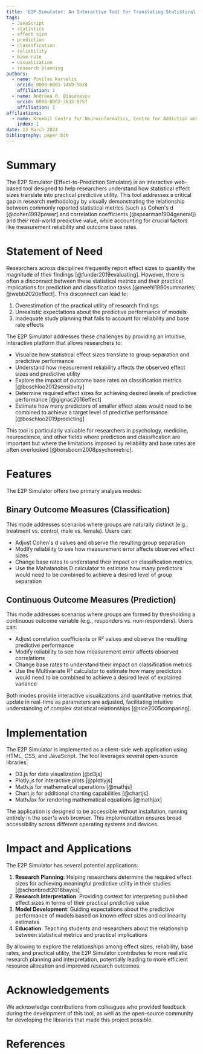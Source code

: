 ```yaml
---
title: 'E2P Simulator: An Interactive Tool for Translating Statistical Effect Sizes into Practical Predictive Utility'
tags:
  - JavaScript
  - statistics
  - effect size
  - prediction
  - classification
  - reliability
  - base rate
  - visualization
  - research planning
authors:
  - name: Povilas Karvelis
    orcid: 0000-0001-7469-5624  
    affiliation: 1
  - name: Andreea O. Diaconescu
    orcid: 0000-0002-3633-9757
    affiliation: 1
affiliations:
  - name: Krembil Centre for Neuroinformatics, Centre for Addiction and Mental Health, University of Toronto, Canada
    index: 1
date: 13 March 2024
bibliography: paper.bib
---
```


# Summary

The E2P Simulator (Effect-to-Prediction Simulator) is an interactive web-based tool designed to help researchers understand how statistical effect sizes translate into practical predictive utility. This tool addresses a critical gap in research methodology by visually demonstrating the relationship between commonly reported statistical metrics (such as Cohen's d [@cohen1992power] and correlation coefficients [@spearman1904general]) and their real-world predictive value, while accounting for crucial factors like measurement reliability and outcome base rates.

# Statement of Need

Researchers across disciplines frequently report effect sizes to quantify the magnitude of their findings [@funder2019evaluating]. However, there is often a disconnect between these statistical metrics and their practical implications for prediction and classification tasks [@meehl1990summaries; @webb2020effect]. This disconnect can lead to:

1. Overestimation of the practical utility of research findings
2. Unrealistic expectations about the predictive performance of models
3. Inadequate study planning that fails to account for reliability and base rate effects

The E2P Simulator addresses these challenges by providing an intuitive, interactive platform that allows researchers to:

- Visualize how statistical effect sizes translate to group separation and predictive performance
- Understand how measurement reliability affects the observed effect sizes and predictive utility
- Explore the impact of outcome base rates on classification metrics [@boschloo2012sensitivity]
- Determine required effect sizes for achieving desired levels of predictive performance [@gignac2016effect]
- Estimate how many predictors of smaller effect sizes would need to be combined to achieve a target level of predictive performance [@boschloo2019predicting]

This tool is particularly valuable for researchers in psychology, medicine, neuroscience, and other fields where prediction and classification are important but where the limitations imposed by reliability and base rates are often overlooked [@borsboom2008psychometric].

# Features

The E2P Simulator offers two primary analysis modes:

## Binary Outcome Measures (Classification)

This mode addresses scenarios where groups are naturally distinct (e.g., treatment vs. control, male vs. female). Users can:

- Adjust Cohen's d values and observe the resulting group separation
- Modify reliability to see how measurement error affects observed effect sizes
- Change base rates to understand their impact on classification metrics
- Use the Mahalanobis D calculator to estimate how many predictors would need to be combined to achieve a desired level of group separation

## Continuous Outcome Measures (Prediction)

This mode addresses scenarios where groups are formed by thresholding a continuous outcome variable (e.g., responders vs. non-responders). Users can:

- Adjust correlation coefficients or R² values and observe the resulting predictive performance
- Modify reliability to see how measurement error affects observed correlations
- Change base rates to understand their impact on classification metrics
- Use the Multivariate R² calculator to estimate how many predictors would need to be combined to achieve a desired level of explained variance

Both modes provide interactive visualizations and quantitative metrics that update in real-time as parameters are adjusted, facilitating intuitive understanding of complex statistical relationships [@rice2005comparing].

# Implementation

The E2P Simulator is implemented as a client-side web application using HTML, CSS, and JavaScript. The tool leverages several open-source libraries:

- D3.js for data visualization [@d3js]
- Plotly.js for interactive plots [@plotlyjs]
- Math.js for mathematical operations [@mathjs]
- Chart.js for additional charting capabilities [@chartjs]
- MathJax for rendering mathematical equations [@mathjax]

The application is designed to be accessible without installation, running entirely in the user's web browser. This implementation ensures broad accessibility across different operating systems and devices.

# Impact and Applications

The E2P Simulator has several potential applications:

1. **Research Planning**: Helping researchers determine the required effect sizes for achieving meaningful predictive utility in their studies [@schonbrodt2018bayes]
2. **Research Interpretation**: Providing context for interpreting published effect sizes in terms of their practical predictive value
3. **Model Development**: Guiding expectations about the predictive performance of models based on known effect sizes and collinearity estimates
4. **Education**: Teaching students and researchers about the relationship between statistical metrics and practical implications

By allowing to explore the relationships among effect sizes, reliability, base rates, and practical utility, the E2P Simulator contributes to more realistic research planning and interpretation, potentially leading to more efficient resource allocation and improved research outcomes.

# Acknowledgements

We acknowledge contributions from colleagues who provided feedback during the development of this tool, as well as the open-source community for developing the libraries that made this project possible.

# References 
